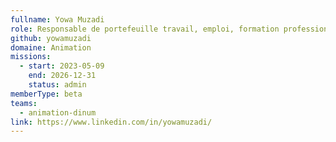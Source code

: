 ```yaml
---
fullname: Yowa Muzadi
role: Responsable de portefeuille travail, emploi, formation professionnelle
github: yowamuzadi
domaine: Animation
missions:
  - start: 2023-05-09
    end: 2026-12-31
    status: admin
memberType: beta
teams:
  - animation-dinum
link: https://www.linkedin.com/in/yowamuzadi/
---
```

